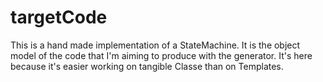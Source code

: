 # targetCode

This is a hand made implementation of a StateMachine. It is the object model of the code that I'm aiming to produce with
the generator. It's here because it's easier working on tangible Classe than on Templates.